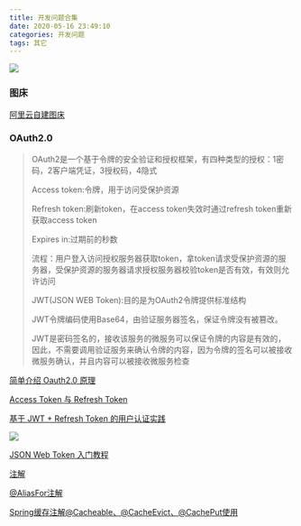 ```yaml
---
title: 开发问题合集
date: 2020-05-16 23:49:10
categories: 开发问题
tags: 其它
---
```


![](https://oss.forestyoung.top/tunnel-5122424_1920.jpg)

<!--more-->

### 图床

[阿里云自建图床](https://juejin.im/post/5d9c4c1bf265da5b5d2047a2)

### OAuth2.0

> OAuth2是一个基于令牌的安全验证和授权框架，有四种类型的授权：1密码，2客户端凭证，3授权码，4隐式
>
> Access token:令牌，用于访问受保护资源
>
> Refresh token:刷新token，在access token失效时通过refresh token重新获取access token
>
> Expires in:过期前的秒数
>
> 流程：用户登入访问授权服务器获取token，拿token请求受保护资源的服务器，受保护资源的服务器请求授权服务器校验token是否有效，有效则允许访问
>
> JWT(JSON WEB Token):目的是为OAuth2令牌提供标准结构
>
> JWT令牌编码使用Base64，由验证服务器签名，保证令牌没有被篡改。
>
> JWT是密码签名的，接收该服务的微服务可以保证令牌的内容是有效的，因此，不需要调用验证服务来确认令牌的内容，因为令牌的签名可以被接收微服务确认，并且内容可以被接收微服务检查

[简单介绍 Oauth2.0 原理](https://www.cnblogs.com/blowing00/p/4521135.html)

[Access Token 与 Refresh Token](https://www.c0nblogs.com/blowing00/p/4524132.html)

[基于 JWT + Refresh Token 的用户认证实践](https://juejin.im/post/5c1200ece51d4560f0435795)

![](https://oss.forestyoung.top/refreshtoken说明.png)

[JSON Web Token 入门教程](https://www.ruanyifeng.com/blog/2018/07/json_web_token-tutorial.html)

[注解](<https://www.jianshu.com/p/973d224281e4>)

[@AliasFor注解](https://www.jianshu.com/p/d6bba708100d)

[Spring缓存注解@Cacheable、@CacheEvict、@CachePut使用](https://www.cnblogs.com/fashflying/p/6908028.html)